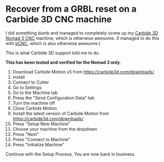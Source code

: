 # Recover from a GRBL reset on a Carbide 3D CNC machine
I did something dumb and managed to completely screw up my [Carbide 3D Nomad 3 CNC](https://shop.carbide3d.com/products/nomad-3?variant=32912906354749) machine, which is otherwise awesome. (I managed to do this with [bCNC](https://github.com/vlachoudis/bCNC), which is also otherwise awesome.)

This is what Carbide 3D support told me to do.

**This has been tested and verified for the Nomad 3 only**.

1. Download Carbide Motion v5 from https://carbide3d.com/downloads/
1. Install
1. Connect to Cutter
1. Go to Settings
1. Go to the Machine tab
1. Press the "Send Configuration Data" tab
1. Turn the machine off
1. Close Carbide Motion
1. Install the latest version of Carbide Motion from https://carbide3d.com/downloads/
1. Press "Setup New Machine"
1. Choose your machine from the dropdown
1. Press "Next"
1. Press "Connect to Machine"
1. Press "Initialize Machine"

Continue with the Setup Process. You are now back in business.
